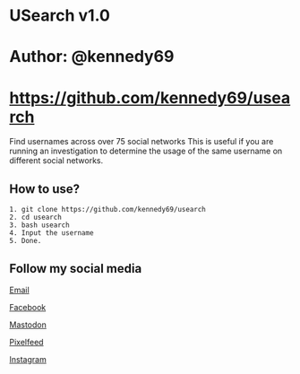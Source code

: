 # USearch v1.0
# Author: @kennedy69
# https://github.com/kennedy69/usearch

Find usernames across over 75 social networks
This is useful if you are running an investigation to determine the usage of the same username on different social networks.

## How to use?

```
1. git clone https://github.com/kennedy69/usearch
2. cd usearch
3. bash usearch
4. Input the username
5. Done.
```


## Follow my social media

<p><a href="mailto:your-email@your-domain.com">Email</a></p>
<p><a href="https://facebook.com/KENNEDYBYTE">Facebook</a></p>
<p><a href="https://mastodon.social/@kennedy69">Mastodon</a></p>
<p><a href="https://pixelfed.social/kennedy69">Pixelfeed</a></p>
<p><a href="https://instagram.com/frdy_an">Instagram</a></p>
